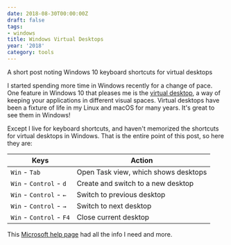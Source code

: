 ```yaml
---
date: 2018-08-30T00:00:00Z
draft: false
tags:
- windows
title: Windows Virtual Desktops
year: '2018'
category: tools
---
```


A short post noting Windows 10 keyboard shortcuts for virtual desktops
<!--more-->

I started spending more time in Windows recently for a change of pace. One feature in Windows 10 that pleases me is the [virtual desktop][], a way of keeping your applications in different visual spaces. Virtual desktops have been a fixture of life in my Linux and macOS for many years. It's great to see them in Windows!

[virtual desktop]: https://en.wikipedia.org/wiki/Virtual_desktop

Except I live for keyboard shortcuts, and haven't memorized the shortcuts for virtual desktops in Windows. That is the entire point of this post, so here they are:

Keys                     | Action
-------------------------|--------------------------------------
`Win` - `Tab`            | Open Task view, which shows desktops
`Win` - `Control` - `d`  | Create and switch to a new desktop
`Win` - `Control` - `←`  | Switch to previous desktop
`Win` - `Control` - `→`  | Switch to next desktop
`Win` - `Control` - `F4` | Close current desktop

This [Microsoft help page][] had all the info I need and more.

[Microsoft help page]:https://support.microsoft.com/en-us/help/12445/windows-keyboard-shortcuts

